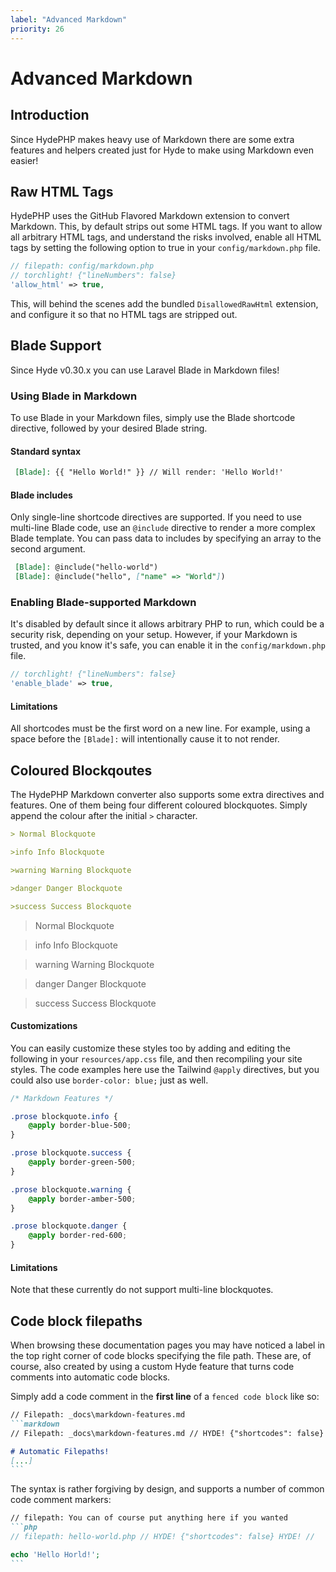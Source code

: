 ```yaml
---
label: "Advanced Markdown"
priority: 26
---
```


# Advanced Markdown

## Introduction

Since HydePHP makes heavy use of Markdown there are some extra features and helpers created just for Hyde to make using Markdown even easier!

## Raw HTML Tags

HydePHP uses the GitHub Flavored Markdown extension to convert Markdown. This, by default strips out some HTML tags. If you want to allow all arbitrary HTML tags, and understand the risks involved, enable all HTML tags by setting the following option to true in your `config/markdown.php` file.

```php
// filepath: config/markdown.php
// torchlight! {"lineNumbers": false}
'allow_html' => true,
```

This, will behind the scenes add the bundled `DisallowedRawHtml` extension, and configure it so that no HTML tags are stripped out.

## Blade Support

Since Hyde v0.30.x you can use Laravel Blade in Markdown files!

### Using Blade in Markdown

To use Blade in your Markdown files, simply use the Blade shortcode directive,
followed by your desired Blade string.

#### Standard syntax

```markdown
 [Blade]: {{ "Hello World!" }} // Will render: 'Hello World!'
```

#### Blade includes

Only single-line shortcode directives are supported. If you need to use multi-line Blade code,
use an `@include` directive to render a more complex Blade template. 
You can pass data to includes by specifying an array to the second argument.

```markdown
 [Blade]: @include("hello-world")
 [Blade]: @include("hello", ["name" => "World"])
```

### Enabling Blade-supported Markdown
It's disabled by default since it allows arbitrary PHP to run, which could be a security risk,
depending on your setup. However, if your Markdown is trusted, and you know it's safe,
you can enable it in the `config/markdown.php` file.

```php
// torchlight! {"lineNumbers": false}
'enable_blade' => true,
```

#### Limitations

All shortcodes must be the first word on a new line.
For example, using a space before the `[Blade]:` will intentionally cause it to not render.

## Coloured Blockqoutes

The HydePHP Markdown converter also supports some extra directives and features. One of them being four different coloured blockquotes. Simply append the colour after the initial `>` character.


```markdown
> Normal Blockquote

>info Info Blockquote

>warning Warning Blockquote

>danger Danger Blockquote

>success Success Blockquote
```

> Normal Blockquote

>info Info Blockquote

>warning Warning Blockquote

>danger Danger Blockquote

>success Success Blockquote

#### Customizations

You can easily customize these styles too by adding and editing the following in your `resources/app.css` file, and then recompiling your site styles.
The code examples here use the Tailwind `@apply` directives, but you could also use `border-color: blue;` just as well.

```css
/* Markdown Features */

.prose blockquote.info {
	@apply border-blue-500;
}

.prose blockquote.success {
	@apply border-green-500;
}

.prose blockquote.warning {
	@apply border-amber-500;
}

.prose blockquote.danger {
	@apply border-red-600;
}
```

#### Limitations

Note that these currently do not support multi-line blockquotes.

## Code block filepaths

When browsing these documentation pages you may have noticed a label in the top right corner of code blocks specifying the file path.
These are, of course, also created by using a custom Hyde feature that turns code comments into automatic code blocks.

Simply add a code comment in the **first line** of a `fenced code block` like so:

````markdown
// Filepath: _docs\markdown-features.md
```markdown
// Filepath: _docs\markdown-features.md // HYDE! {"shortcodes": false} HYDE! // 

# Automatic Filepaths! 
[...]
```
````

The syntax is rather forgiving by design, and supports a number of common code comment markers:

````markdown
// filepath: You can of course put anything here if you wanted
```php
// filepath: hello-world.php // HYDE! {"shortcodes": false} HYDE! // 

echo 'Hello Horld!';
```
````
